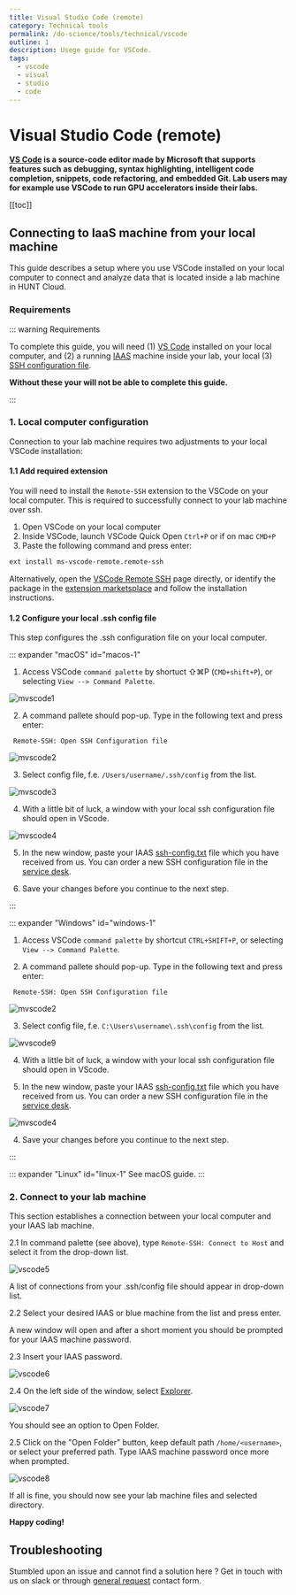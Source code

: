 ```yaml
---
title: Visual Studio Code (remote)
category: Technical tools
permalink: /do-science/tools/technical/vscode
outline: 1
description: Usege guide for VSCode.
tags:
  - vscode
  - visual
  - studio
  - code
---
```


# Visual Studio Code (remote)

**[VS Code](https://code.visualstudio.com/) is a source-code editor made by Microsoft that supports features such as debugging, syntax highlighting, intelligent code completion, snippets, code refactoring, and embedded Git. Lab users may for example use VSCode to run GPU accelerators inside their labs.**

[[toc]]


## Connecting to IaaS machine from your local machine

This guide describes a setup where you use VSCode installed on your local computer to connect and analyze data that is located inside a lab machine in HUNT Cloud.

### Requirements

::: warning Requirements

To complete this guide, you will need (1) [VS Code](https://code.visualstudio.com/) installed on your local computer, and (2) a running [IAAS](/do-science/faq/compute#what-is-an-IAAS-machine) machine inside your lab, your local (3) [SSH configuration file](/do-science/service-desk/#ssh-configuration).

**Without these your will not be able to complete this guide.**

:::



### 1. Local computer configuration

Connection to your lab machine requires two adjustments to your local VSCode installation:

#### 1.1 Add required extension

You will need to install the `Remote-SSH` extension to the VSCode on your local computer. This is required to successfully connect to your lab machine over ssh.

1. Open VSCode on your local computer
2. Inside VSCode, launch VSCode Quick Open `Ctrl+P` or if on mac `CMD+P`
3. Paste the following command and press enter:

```bash
ext install ms-vscode-remote.remote-ssh
```

Alternatively, open the [VSCode Remote SSH](https://marketplace.visualstudio.com/items?itemName=ms-vscode-remote.remote-ssh) page directly, or identify the package in the [extension marketsplace](https://code.visualstudio.com/docs/editor/extension-marketplace) and follow the installation instructions.

#### 1.2 Configure your local .ssh config file

This step configures the .ssh configuration file on your local computer.

::: expander "macOS" id="macos-1"

1. Access VSCode `command palette` by shortuct ⇧⌘P (`CMD+shift+P`), or selecting `View --> Command Palette`.

![mvscode1](./images/vscode1.png)

2. A command pallete should pop-up. Type in the following text and press enter:

```
 Remote-SSH: Open SSH Configuration file
```

![mvscode2](./images/vscode2.png)

3. Select config file, f.e. `/Users/username/.ssh/config` from the list.

![mvscode3](./images/vscode3.png)

4. With a little bit of luck, a window with your local ssh configuration file should open in VScode.

![mvscode4](./images/vscode4.png)

5. In the new window, paste your IAAS [ssh-config.txt](/do-science/lab-access/configure-ssh#_3-1-identify-required-info) file which you have received from us. You can order a new SSH configuration file in the [service desk](https://docs.hdc.ntnu.no/do-science/service-desk/#ssh-configuration).

4. Save your changes before you continue to the next step.

:::


::: expander "Windows" id="windows-1"

1. Access VSCode `command palette` by shortcut `CTRL+SHIFT+P`, or selecting `View --> Command Palette`.

2. A command pallete should pop-up. Type in the following text and press enter:

```
 Remote-SSH: Open SSH Configuration file
```

![mvscode2](./images/vscode2.png)

3. Select config file, f.e. `C:\Users\username\.ssh\config` from the list.

![wvscode9](./images/vscode9.png)

4. With a little bit of luck, a window with your local ssh configuration file should open in VScode.

5. In the new window, paste your IAAS [ssh-config.txt](/do-science/lab-access/configure-ssh#_3-1-identify-required-info) file which you have received from us. You can order a new SSH configuration file in the [service desk](https://docs.hdc.ntnu.no/do-science/service-desk/#ssh-configuration).

![mvscode4](./images/vscode4.png)

4. Save your changes before you continue to the next step.

:::


::: expander "Linux" id="linux-1"
See macOS guide.
:::


### 2. Connect to your lab machine

This section establishes a connection between your local computer and your IAAS lab machine.

2.1 In command palette (see above), type `Remote-SSH: Connect to Host` and select it from the drop-down list.

![vscode5](./images/vscode5.png)

A list of connections from your .ssh/config file should appear in drop-down list.

2.2 Select your desired IAAS or blue machine from the list and press enter.

A new window will open and after a short moment you should be prompted for your IAAS machine password.

2.3 Insert your IAAS password.

![vscode6](./images/vscode6.png)

2.4 On the left side of the window, select [Explorer](https://code.visualstudio.com/docs/getstarted/userinterface#_explorer).

![vscode7](./images/vscode7.png)

You should see an option to Open Folder.

2.5 Click on the "Open Folder" button, keep default path `/home/<username>`, or select your preferred path. Type IAAS machine password once more when prompted.

![vscode8](./images/vscode8.png)

If all is fine, you should now see your lab machine files and selected directory.

**Happy coding!**


## Troubleshooting

Stumbled upon an issue and cannot find a solution here ? Get in touch with us on slack or through [general request](/do-science/service-desk/#general-service-request) contact form.
